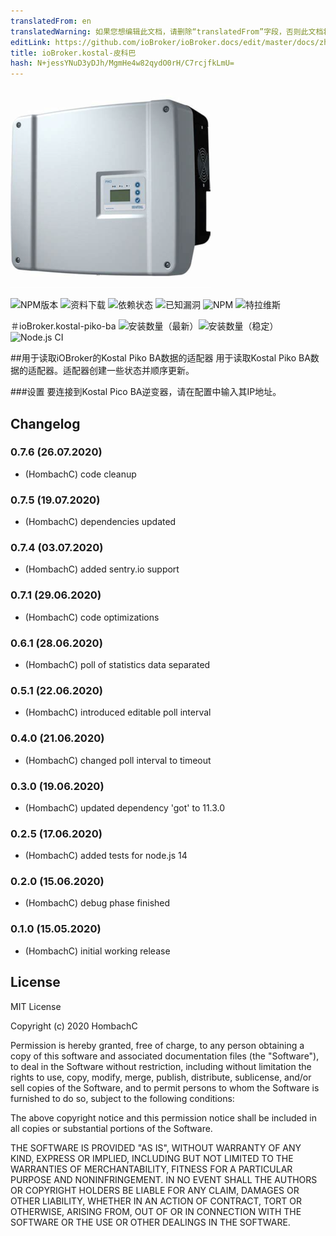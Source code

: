 ```yaml
---
translatedFrom: en
translatedWarning: 如果您想编辑此文档，请删除“translatedFrom”字段，否则此文档将再次自动翻译
editLink: https://github.com/ioBroker/ioBroker.docs/edit/master/docs/zh-cn/adapterref/iobroker.kostal-piko-ba/README.md
title: ioBroker.kostal-皮科巴
hash: N+jessYNuD3yDJh/MgmHe4w82qydO0rH/C7rcjfkLmU=
---
```

![商标](../../../en/adapterref/iobroker.kostal-piko-ba/admin/picoba.png)

![NPM版本](http://img.shields.io/npm/v/iobroker.kostal-piko-ba.svg)
![资料下载](https://img.shields.io/npm/dm/iobroker.kostal-piko-ba.svg)
![依赖状态](https://img.shields.io/david/hombach/ioBroker.kostal-piko-ba.svg)
![已知漏洞](https://snyk.io/test/github/hombach/ioBroker.kostal-piko-ba/badge.svg)
![NPM](https://nodei.co/npm/iobroker.kostal-piko-ba.png?downloads=true)
![特拉维斯](http://img.shields.io/travis/hombach/ioBroker.kostal-piko-ba/master.svg)

＃ioBroker.kostal-piko-ba
![安装数量（最新）](http://ioBroker.live/badges/template-installed.svg)![安装数量（稳定）](http://ioBroker.live/badges/template-stable.svg)![Node.js CI](https://github.com/hombach/ioBroker.kostal-piko-ba/workflows/Node.js%20CI/badge.svg)

##用于读取iOBroker的Kostal Piko BA数据的适配器
用于读取Kostal Piko BA数据的适配器。适配器创建一些状态并顺序更新。

###设置
要连接到Kostal Pico BA逆变器，请在配置中输入其IP地址。

## Changelog

### 0.7.6 (26.07.2020)
* (HombachC) code cleanup

### 0.7.5 (19.07.2020)
* (HombachC) dependencies updated

### 0.7.4 (03.07.2020)
* (HombachC) added sentry.io support

### 0.7.1 (29.06.2020)
* (HombachC) code optimizations

### 0.6.1 (28.06.2020)
* (HombachC) poll of statistics data separated

### 0.5.1 (22.06.2020)
* (HombachC) introduced editable poll interval 

### 0.4.0 (21.06.2020)
* (HombachC) changed poll interval to timeout

### 0.3.0 (19.06.2020)
* (HombachC) updated dependency 'got' to 11.3.0

### 0.2.5 (17.06.2020)
* (HombachC) added tests for node.js 14

### 0.2.0 (15.06.2020)
* (HombachC) debug phase finished

### 0.1.0 (15.05.2020)
* (HombachC) initial working release

## License
MIT License

Copyright (c) 2020 HombachC

Permission is hereby granted, free of charge, to any person obtaining a copy
of this software and associated documentation files (the "Software"), to deal
in the Software without restriction, including without limitation the rights
to use, copy, modify, merge, publish, distribute, sublicense, and/or sell
copies of the Software, and to permit persons to whom the Software is
furnished to do so, subject to the following conditions:

The above copyright notice and this permission notice shall be included in all
copies or substantial portions of the Software.

THE SOFTWARE IS PROVIDED "AS IS", WITHOUT WARRANTY OF ANY KIND, EXPRESS OR
IMPLIED, INCLUDING BUT NOT LIMITED TO THE WARRANTIES OF MERCHANTABILITY,
FITNESS FOR A PARTICULAR PURPOSE AND NONINFRINGEMENT. IN NO EVENT SHALL THE
AUTHORS OR COPYRIGHT HOLDERS BE LIABLE FOR ANY CLAIM, DAMAGES OR OTHER
LIABILITY, WHETHER IN AN ACTION OF CONTRACT, TORT OR OTHERWISE, ARISING FROM,
OUT OF OR IN CONNECTION WITH THE SOFTWARE OR THE USE OR OTHER DEALINGS IN THE
SOFTWARE.